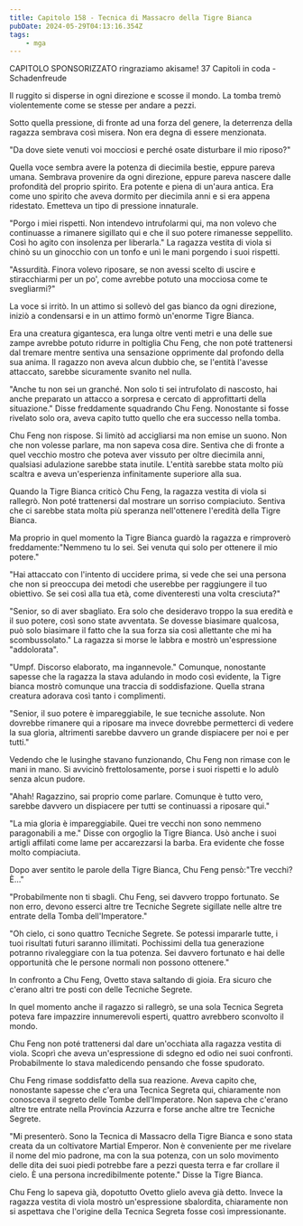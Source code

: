 ```yaml
---
title: Capitolo 158 - Tecnica di Massacro della Tigre Bianca
pubDate: 2024-05-29T04:13:16.354Z
tags:
    - mga
---
```



CAPITOLO SPONSORIZZATO ringraziamo akisame!
37 Capitoli in coda
-Schadenfreude


Il ruggito si disperse in ogni direzione e scosse il mondo. La tomba tremò violentemente come se stesse per andare a pezzi.


Sotto quella pressione, di fronte ad una forza del genere, la deterrenza della ragazza sembrava così misera. Non era degna di essere menzionata.


"Da dove siete venuti voi mocciosi e perché osate disturbare il mio riposo?"


Quella voce sembra avere la potenza di diecimila bestie, eppure pareva umana. Sembrava provenire da ogni direzione, eppure pareva nascere dalle profondità del proprio spirito. Era potente e piena di un'aura antica. Era come uno spirito che aveva dormito per diecimila anni e si era appena ridestato. Emetteva un tipo di pressione innaturale.


"Porgo i miei rispetti. Non intendevo intrufolarmi qui, ma non volevo che continuasse a rimanere sigillato qui e che il suo potere rimanesse seppellito. Così ho agito con insolenza per liberarla." La ragazza vestita di viola si chinò su un ginocchio con un tonfo e unì le mani porgendo i suoi rispetti.


"Assurdità. Finora volevo riposare, se non avessi scelto di uscire e stiracchiarmi per un po', come avrebbe potuto una mocciosa come te svegliarmi?"


La voce si irritò. In un attimo si sollevò del gas bianco da ogni direzione, iniziò a condensarsi e in un attimo formò un'enorme Tigre Bianca.


Era una creatura gigantesca, era lunga oltre venti metri e una delle sue zampe avrebbe potuto ridurre in poltiglia Chu Feng, che non poté trattenersi dal tremare mentre sentiva una sensazione opprimente dal profondo della sua anima. Il ragazzo non aveva alcun dubbio che, se l'entità l'avesse attaccato, sarebbe sicuramente svanito nel nulla.


"Anche tu non sei un granché. Non solo ti sei intrufolato di nascosto, hai anche preparato un attacco a sorpresa e cercato di approfittarti della situazione." Disse freddamente squadrando Chu Feng. Nonostante si fosse rivelato solo ora, aveva capito tutto quello che era successo nella tomba.


Chu Feng non rispose. Si limitò ad accigliarsi ma non emise un suono. Non che non volesse parlare, ma non sapeva cosa dire. Sentiva che di fronte a quel vecchio mostro che poteva aver vissuto per oltre diecimila anni, qualsiasi adulazione sarebbe stata inutile. L'entità sarebbe stata molto più scaltra e aveva un'esperienza infinitamente superiore alla sua.


Quando la Tigre Bianca criticò Chu Feng, la ragazza vestita di viola si rallegrò. Non poté trattenersi dal mostrare un sorriso compiaciuto. Sentiva che ci sarebbe stata molta più speranza nell'ottenere l'eredità della Tigre Bianca.


Ma proprio in quel momento la Tigre Bianca guardò la ragazza e rimproverò freddamente:"Nemmeno tu lo sei. Sei venuta qui solo per ottenere il mio potere."


"Hai attaccato con l'intento di uccidere prima, si vede che sei una persona che non si preoccupa dei metodi che userebbe per raggiungere il tuo obiettivo. Se sei così alla tua età, come diventeresti una volta cresciuta?"


"Senior, so di aver sbagliato. Era solo che desideravo troppo la sua eredità e il suo potere, così sono state avventata. Se dovesse biasimare qualcosa, può solo biasimare il fatto che la sua forza sia così allettante che mi ha scombussolato." La ragazza si morse le labbra e mostrò un'espressione "addolorata".


"Umpf. Discorso elaborato, ma ingannevole." Comunque, nonostante sapesse che la ragazza la stava adulando in modo così evidente, la Tigre bianca mostrò comunque una traccia di soddisfazione. Quella strana creatura adorava così tanto i complimenti.


"Senior, il suo potere è impareggiabile, le sue tecniche assolute. Non dovrebbe rimanere qui a riposare ma invece dovrebbe permetterci di vedere la sua gloria, altrimenti sarebbe davvero un grande dispiacere per noi e per tutti."


Vedendo che le lusinghe stavano funzionando, Chu Feng non rimase con le mani in mano. Si avvicinò frettolosamente, porse i suoi rispetti e lo adulò senza alcun pudore.


"Ahah! Ragazzino, sai proprio come parlare. Comunque è tutto vero, sarebbe davvero un dispiacere per tutti se continuassi a riposare qui."


"La mia gloria è impareggiabile. Quei tre vecchi non sono nemmeno paragonabili a me." Disse con orgoglio la Tigre Bianca. Usò anche i suoi artigli affilati come lame per accarezzarsi la barba. Era evidente che fosse molto compiaciuta.


Dopo aver sentito le parole della Tigre Bianca, Chu Feng pensò:"Tre vecchi? È..."


"Probabilmente non ti sbagli. Chu Feng, sei davvero troppo fortunato. Se non erro, devono esserci altre tre Tecniche Segrete sigillate nelle altre tre entrate della Tomba dell'Imperatore."


"Oh cielo, ci sono quattro Tecniche Segrete. Se potessi impararle tutte, i tuoi risultati futuri saranno illimitati. Pochissimi della tua generazione potranno rivaleggiare con la tua potenza. Sei davvero fortunato e hai delle opportunità che le persone normali non possono ottenere."


In confronto a Chu Feng, Ovetto stava saltando di gioia. Era sicuro che c'erano altri tre posti con delle Tecniche Segrete.


In quel momento anche il ragazzo si rallegrò, se una sola Tecnica Segreta poteva fare impazzire innumerevoli esperti, quattro avrebbero sconvolto il mondo.


Chu Feng non poté trattenersi dal dare un'occhiata alla ragazza vestita di viola. Scoprì che aveva un'espressione di sdegno ed odio nei suoi confronti. Probabilmente lo stava maledicendo pensando che fosse spudorato.


Chu Feng rimase soddisfatto della sua reazione. Aveva capito che, nonostante sapesse che c'era una Tecnica Segreta qui, chiaramente non conosceva il segreto delle Tombe dell'Imperatore. Non sapeva che c'erano altre tre entrate nella Provincia Azzurra e forse anche altre tre Tecniche Segrete.


"Mi presenterò. Sono la Tecnica di Massacro della Tigre Bianca e sono stata creata da un coltivatore Martial Emperor. Non è conveniente per me rivelare il nome del mio padrone, ma con la sua potenza, con un solo movimento delle dita dei suoi piedi potrebbe fare a pezzi questa terra e far crollare il cielo. È una persona incredibilmente potente." Disse la Tigre Bianca.


Chu Feng lo sapeva già, dopotutto Ovetto glielo aveva già detto. Invece la ragazza vestita di viola mostrò un'espressione sbalordita, chiaramente non si aspettava che l'origine della Tecnica Segreta fosse così impressionante.





